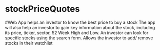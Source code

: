 # stockPriceQuotes

#Web App helps an investor to know the best price to buy a stock
The app will also help an investor to gain key information about the stock, including its price, ticker, sector, 52 Week High and Low.
An investor can look for specific stocks using the search form.
Allows the investor to add/ remove stocks in their watchlist